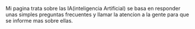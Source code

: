 Mi pagina trata sobre las IA(inteligencia Artificial) se basa en responder unas simples preguntas frecuentes y llamar la atencion a la gente para que se informe mas sobre ellas.

